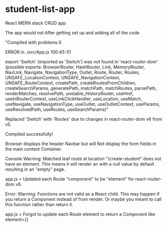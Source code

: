 # student-list-app
React MERN stack CRUD app

The app would not After getting set up and adding all of the code 

"Compiled with problems:X

ERROR in ./src/App.js 100:45-51

export 'Switch' (imported as 'Switch') was not found in 'react-router-dom' (possible exports: BrowserRouter, HashRouter, Link, MemoryRouter, NavLink, Navigate, NavigationType, Outlet, Route, Router, Routes, UNSAFE_LocationContext, UNSAFE_NavigationContext, UNSAFE_RouteContext, createPath, createRoutesFromChildren, createSearchParams, generatePath, matchPath, matchRoutes, parsePath, renderMatches, resolvePath, unstable_HistoryRouter, useHref, useInRouterContext, useLinkClickHandler, useLocation, useMatch, useNavigate, useNavigationType, useOutlet, useOutletContext, useParams, useResolvedPath, useRoutes, useSearchParams)"

Replaced 'Switch' with 'Routes' due to changes in react-router-dom v6 from v5.

Compiled successfully! 

Browser displays the header Navbar but will Not display the form fields in the main content Container.

Console Warning: Matched leaf route at location "/create-student" does not have an element. This means it will render an <Outlet /> with a null value by default resulting in an "empty" page.

app.js = Updated each Route "component" to be "element" for react-router-dom v6.

Error: Warning: Functions are not valid as a React child. This may happen if you return a Component instead of <Component /> from render. Or maybe you meant to call this function rather than return it.

app.js = Forgot to update each Route element to return a Component like element={<CreateStudent />}

